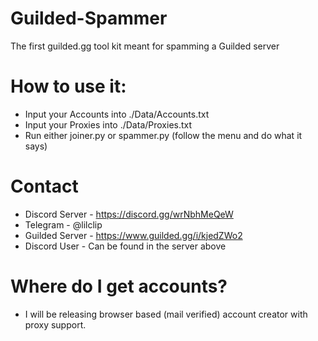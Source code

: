 # Guilded-Spammer
The first guilded.gg tool kit meant for spamming a Guilded server

# How to use it:
* Input your Accounts into ./Data/Accounts.txt
* Input your Proxies into ./Data/Proxies.txt
* Run either joiner.py or spammer.py (follow the menu and do what it says)

# Contact 
* Discord Server - https://discord.gg/wrNbhMeQeW
* Telegram - @lilclip
* Guilded Server - https://www.guilded.gg/i/kjedZWo2
* Discord User -  Can be found in the server above

# Where do I get accounts?
* I will be releasing browser based (mail verified) account creator with proxy support.
